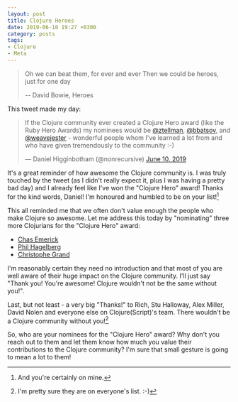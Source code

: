 ```yaml
---
layout: post
title: Clojure Heroes
date: 2019-06-10 19:27 +0300
category: posts
tags:
- Clojure
- Meta
---
```


> Oh we can beat them, for ever and ever
> Then we could be heroes, just for one day
>
> -- David Bowie, Heroes

This tweet made my day:

<blockquote class="twitter-tweet" data-lang="en"><p lang="en" dir="ltr">If the Clojure community ever created a Clojure Hero award (like the Ruby Hero Awards) my nominees would be <a href="https://twitter.com/ztellman?ref_src=twsrc%5Etfw">@ztellman</a>, <a href="https://twitter.com/bbatsov?ref_src=twsrc%5Etfw">@bbatsov</a>, and <a href="https://twitter.com/weavejester?ref_src=twsrc%5Etfw">@weavejester</a> - wonderful people whom I&#39;ve learned a lot from and who have given tremendously to the community :-)</p>&mdash; Daniel Higginbotham (@nonrecursive) <a href="https://twitter.com/nonrecursive/status/1138095207113744384?ref_src=twsrc%5Etfw">June 10, 2019</a></blockquote>
<script async src="https://platform.twitter.com/widgets.js" charset="utf-8"></script>

It's a great reminder of how awesome the Clojure community is. I was truly touched by the tweet (as I didn't really expect it, plus I was
having a pretty bad day) and I already feel like I've won the "Clojure Hero" award! Thanks for the kind words, Daniel! I'm honoured and humbled to be on your list![^1]

This all reminded me that we often don't value enough the people who make Clojure so awesome. Let me address this today by "nominating" three more Clojurians for the "Clojure Hero" award:

* [Chas Emerick](https://github.com/cemerick)
* [Phil Hagelberg](https://github.com/technomancy)
* [Christophe Grand](https://github.com/cgrand)

I'm reasonably certain they need no introduction and that most of you are well aware of their huge impact on the Clojure community. I'll just say "Thank you! You're awesome! Clojure wouldn't not be the same without you!".

Last, but not least - a very big "Thanks!" to Rich, Stu Halloway, Alex Miller, David Nolen and everyone else on Clojure(Script)'s team. There wouldn't be a Clojure community without you![^2]

So, who are your nominees for the "Clojure Hero" award? Why don't you reach out to them and let them know how much you value their contributions to the Clojure community? I'm sure that small gesture is going to mean a lot to them!

[^1]: And you're certainly on mine.
[^2]: I'm pretty sure they are on everyone's list. :-)
